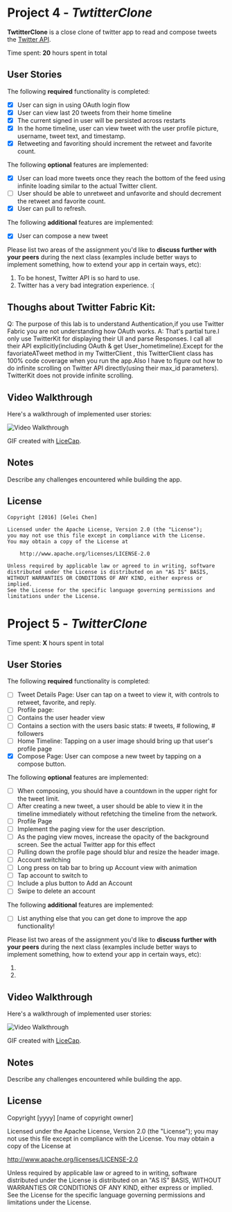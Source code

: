 # Project 4 - *TwtitterClone*

**TwtitterClone** is a close clone of twitter app to read and compose tweets the [Twitter API](https://apps.twitter.com/).

Time spent: **20** hours spent in total

## User Stories

The following **required** functionality is completed:

- [x] User can sign in using OAuth login flow
- [x] User can view last 20 tweets from their home timeline
- [x] The current signed in user will be persisted across restarts
- [x] In the home timeline, user can view tweet with the user profile picture, username, tweet text, and timestamp.
- [x] Retweeting and favoriting should increment the retweet and favorite count.

The following **optional** features are implemented:

- [x] User can load more tweets once they reach the bottom of the feed using infinite loading similar to the actual Twitter client.
- [ ] User should be able to unretweet and unfavorite and should decrement the retweet and favorite count.
- [x] User can pull to refresh.

The following **additional** features are implemented:

- [x] User can compose a new tweet

Please list two areas of the assignment you'd like to **discuss further with your peers** during the next class (examples include better ways to implement something, how to extend your app in certain ways, etc):

1. To be honest, Twitter API is so hard to use.
2. Twitter has a very bad integration experience. :(

## Thoughs about Twitter Fabric Kit:


Q: The purpose of this lab is to understand Authentication,if you use Twitter Fabric you are not understanding how OAuth works.
A: That's partial ture.I only use TwitterKit for displaying their UI and parse Responses. I call all their API explicitly(including OAuth & get User_hometimeline).Except for the favoriateATweet method in my TwitterClient , this TwitterClient class has 100% code coverage when you run the app.Also I have to figure out how to do infinite scrolling on Twitter API directly(using their max_id parameters). TwitterKit does not provide infinite scrolling.

## Video Walkthrough 

Here's a walkthrough of implemented user stories:

<img src='Twitter.gif' title='Video Walkthrough' width='' alt='Video Walkthrough' />

GIF created with [LiceCap](http://www.cockos.com/licecap/).

## Notes

Describe any challenges encountered while building the app.

## License

    Copyright [2016] [Gelei Chen]

    Licensed under the Apache License, Version 2.0 (the "License");
    you may not use this file except in compliance with the License.
    You may obtain a copy of the License at

        http://www.apache.org/licenses/LICENSE-2.0

    Unless required by applicable law or agreed to in writing, software
    distributed under the License is distributed on an "AS IS" BASIS,
    WITHOUT WARRANTIES OR CONDITIONS OF ANY KIND, either express or implied.
    See the License for the specific language governing permissions and
    limitations under the License.



# Project 5 - *TwitterClone*

Time spent: **X** hours spent in total

## User Stories

The following **required** functionality is completed:

- [ ] Tweet Details Page: User can tap on a tweet to view it, with controls to retweet, favorite, and reply.
- [ ] Profile page:
- [ ] Contains the user header view
- [ ] Contains a section with the users basic stats: # tweets, # following, # followers
- [ ] Home Timeline: Tapping on a user image should bring up that user's profile page
- [x] Compose Page: User can compose a new tweet by tapping on a compose button.

The following **optional** features are implemented:

- [ ] When composing, you should have a countdown in the upper right for the tweet limit.
- [ ] After creating a new tweet, a user should be able to view it in the timeline immediately without refetching the timeline from the network.
- [ ] Profile Page
- [ ] Implement the paging view for the user description.
- [ ] As the paging view moves, increase the opacity of the background screen. See the actual Twitter app for this effect
- [ ] Pulling down the profile page should blur and resize the header image.
- [ ] Account switching
- [ ] Long press on tab bar to bring up Account view with animation
- [ ] Tap account to switch to
- [ ] Include a plus button to Add an Account
- [ ] Swipe to delete an account

The following **additional** features are implemented:

- [ ] List anything else that you can get done to improve the app functionality!

Please list two areas of the assignment you'd like to **discuss further with your peers** during the next class (examples include better ways to implement something, how to extend your app in certain ways, etc):

1. 
2. 

## Video Walkthrough 

Here's a walkthrough of implemented user stories:

<img src='http://i.imgur.com/link/to/your/gif/file.gif' title='Video Walkthrough' width='' alt='Video Walkthrough' />

GIF created with [LiceCap](http://www.cockos.com/licecap/).

## Notes

Describe any challenges encountered while building the app.

## License

Copyright [yyyy] [name of copyright owner]

Licensed under the Apache License, Version 2.0 (the "License");
you may not use this file except in compliance with the License.
You may obtain a copy of the License at

http://www.apache.org/licenses/LICENSE-2.0

Unless required by applicable law or agreed to in writing, software
distributed under the License is distributed on an "AS IS" BASIS,
WITHOUT WARRANTIES OR CONDITIONS OF ANY KIND, either express or implied.
See the License for the specific language governing permissions and
limitations under the License.
